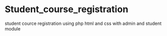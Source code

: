 # Student_course_registration
student cource registration using php html and css with admin and student module 
